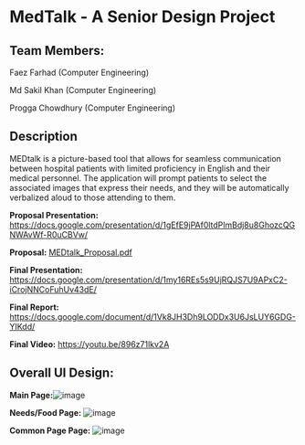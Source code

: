 # MedTalk - A Senior Design Project 

## Team Members:

Faez Farhad (Computer Engineering)

Md Sakil Khan (Computer Engineering)

Progga Chowdhury (Computer Engineering)

## Description
MEDtalk is a picture-based tool that allows for seamless communication between hospital patients with limited proficiency in English and their medical personnel. The application will prompt patients to select the associated images that express their needs, and they will be automatically verbalized aloud to those attending to them.

**Proposal Presentation:** https://docs.google.com/presentation/d/1gEfE9jPAf0ltdPlmBdj8u8GhozcQGNWAvWf-R0uCBVw/

**Proposal:** [MEDtalk_Proposal.pdf](https://github.com/fayeezus/MedTalk-final/files/8848629/MEDtalk_Proposal.pdf)

**Final Presentation:** https://docs.google.com/presentation/d/1my16REs5s9UjRQJS7U9APxC2-iCrojNNCoFuhUv43dE/

**Final Report:** https://docs.google.com/document/d/1Vk8JH3Dh9LODDx3U6JsLUY6GDG-YIKdd/

**Final Video:** https://youtu.be/896z71lkv2A

## Overall UI Design:

**Main Page:**![image](https://user-images.githubusercontent.com/29441031/172259099-fa00a09a-2022-4de7-b89a-d5efa8a51dfa.png)

**Needs/Food Page:** ![image](https://user-images.githubusercontent.com/29441031/172259244-66117af8-4e05-4e4c-8324-37c6ce60c7f7.png)

**Common Page Page:** ![image](https://user-images.githubusercontent.com/29441031/172259292-2043569c-f2a4-4480-9861-a97ac73a064f.png)

